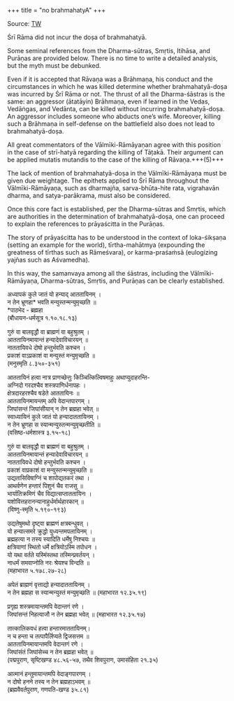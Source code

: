 +++
title = "no brahmahatyA"
+++

Source: [TW](https://x.com/KushagraAniket/status/1959589136718799055)


Śrī Rāma did not incur the doṣa of brahmahatyā.

Some seminal references from the Dharma-sūtras, Smṛtis, Itihāsa, and Purāṇas are provided below. There is no time to write a detailed analysis, but the myth must be debunked.

Even if it is accepted that Rāvaṇa was a Brāhmaṇa, his conduct and the circumstances in which he was killed determine whether brahmahatyā-doṣa was incurred by Śrī Rāma or not. The thrust of all the Dharma-śāstras is the same: an aggressor (ātatāyin) Brāhmaṇa, even if learned in the Vedas, Vedāṅgas, and Vedānta, can be killed without incurring brahmahatyā-doṣa. An aggressor includes someone who abducts one’s wife. Moreover, killing such a Brāhmaṇa in self-defense on the battlefield also does not lead to brahmahatyā-doṣa.

All great commentators of the Vālmīki-Rāmāyaṇan agree with this position in the case of strī-hatyā regarding the killing of Tāṭakā. Their argument can be applied mutatis mutandis to the case of the killing of Rāvaṇa.+++(5)+++ 

The lack of mention of brahmahatyā-doṣa in the Vālmīki-Rāmāyaṇa must be given due weightage. The epithets applied to Śrī Rāma throughout the Vālmīki-Rāmāyaṇa, such as dharmajña, sarva-bhūta-hite rata, vigrahavān dharma, and satya-parākrama, must also be considered.

Once this core fact is established, per the Dharma-sūtras and Smṛtis, which are authorities in the determination of brahmahatyā-doṣa, one can proceed to explain the references to prāyaścitta in the Purāṇas.

The story of prāyaścitta has to be understood in the context of loka-śikṣaṇa (setting an example for the world), tīrtha-mahātmya (expounding the greatness of tīrthas such as Rāmeśvara), or karma-praśaṁsā (eulogizing yajñas such as Aśvamedha).

In this way, the samanvaya among all the śāstras, including the Vālmīki-Rāmāyaṇa, Dharma-sūtras, Smṛtis, and Purāṇas can be clearly established.

अध्यापकं कुले जातं यो हन्याद् आततायिनम् ।  
न तेन भ्रूणहा* भवति मन्युस्तन्मन्युमृच्छति ॥  
*पाठभेद - ब्रह्महा  
(बौधायन-धर्मसूत्र १.१०.१८.१३)

गुरुं वा बालवृद्धौ वा ब्राह्मणं वा बहुश्रुतम् ।  
आततायिनमायान्तं हन्यादेवाविचारयन् ॥  
नाततायिवधे दोषो हन्तुर्भवति कश्चन ।  
प्रकाशं वाऽप्रकाशं वा मन्युस्तं मन्युमृच्छति ॥  
(मनुस्मृति ८.३५०-३५१)

आततायिनं हत्वा नात्र प्राणच्छेत्तुः किञ्चित्किल्विषमाहुः अथाप्युदाहरन्ति-  
अग्निदो गरदश्चैव शस्त्रपाणिर्धनापहः ।  
क्षेत्रदारहरश्चैव षडेते आततायिनः ॥  
आततायिनमायन्तम् अपि वेदान्तपारगम् ।  
जिघांसन्तं जिघांसीयान् न तेन ब्रह्महा भवेत् ॥  
स्वाध्यायिनं कुले जातं यो हन्यादाततायिनम् ।  
न तेन भ्रूणहा स स्यान्मन्युस्तन्मन्युमृच्छतीति ॥  
(वसिष्ठ-धर्मशास्त्र ३.१५-१८)

गुरुं वा बालवृद्धौ वा ब्राह्मणं वा बहुश्रुतम् ।  
आततायिनमायान्तं हन्यादेवाविचारयन् ॥  
नाततायिवधे दोषो हन्तुर्भवति कश्चन ।  
प्रकाशं वाप्रकाशं वा मन्युस्तन्मन्युमृच्छति ॥  
उद्यतासिविषाग्निं च शापोद्यतकरं तथा ।  
आथर्वणेन हन्तारं पिशुनं चैव राजसु ॥  
भार्यातिक्रमिणं चैव विद्यात्सप्ताततायिनः ।  
यशोवित्तहरानन्यानाहुर्धर्मार्थहारकान् ॥  
(विष्णु-स्मृति ५.१९०-१९३)

उद्यतेषुमथो दृष्ट्वा ब्राह्मणं क्षत्रबन्धुवत् ।   
यो हन्यात्समरे क्रुद्धो युध्यन्तमपलायिनम् ।  
ब्रह्महत्या न तस्य स्यादिति धर्मेषु निश्चयः ॥  
क्षत्रियाणां स्थितो धर्मे क्षत्रियोऽस्मि तपोधन ।  
यो यथा वर्तते यस्मिंस्तथा तस्मिन्प्रवर्तयन् ।  
नाधर्मं समवाप्नोति नरः श्रेयश्च विन्दति ॥  
(महाभारत ५.१७८.२७-२८)

अपेतं ब्राह्मणं वृत्ताद्यो हन्यादाततायिनम् ।  
न तेन ब्रह्महा स स्यान्मन्युस्तं मन्युमृच्छति ॥ 
(महाभारत १२.३५.१९)

प्रगृह्य शस्त्रमायान्तमपि वेदान्तगं रणे ।  
जिघांसन्तं निहत्याजौ न तेन ब्रह्महा भवेत् ॥ 
(महाभारत १२.३५.१७)

तात्कालिकवधं हत्वा हन्तारमाततायिनम्।  
न च हन्ता च तत्पापैर्लिप्यते द्विजसत्तम ॥  
आततायिनमायान्तमपि वेदान्तगं रणे ।  
जिघांसंतं जिघांसेच्च न तेन ब्रह्महा भवेत् ॥  
(पद्मपुराण, सृष्टिखण्ड ४८.५६-५७, तथैव शिवपुराण, उमासंहिता २१.३५)

आत्मानं हन्तुमायान्तमपि वेदाङ्गपारगम् ।  
न दोषो हनने तस्य न तेन ब्रह्महाऽभवम् ॥  
(ब्रह्मवैवर्तपुराण, गणपति-खण्ड ३५.८१)